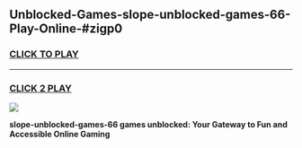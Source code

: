 
## Unblocked-Games-slope-unblocked-games-66-Play-Online-#zigp0
<h3>
<a href="https://premium.freeplayer.one?title=slope-unblocked-games-66&ref=27F">CLICK TO PLAY</a></h3>
<hr>

<h3>
<a href="https://premium.freeplayer.one?title=slope-unblocked-games-66&ref=27F">CLICK 2 PLAY</a>
  
</h3>

<a href="https://premium.freeplayer.one?title=slope-unblocked-games-66&ref=27F"><img src="https://clearcache.store/games.png"></a>


**slope-unblocked-games-66 games unblocked: Your Gateway to Fun and Accessible Online Gaming**
